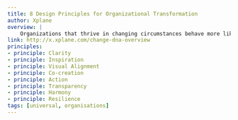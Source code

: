 ```yaml
---
title: 8 Design Principles for Organizational Transformation
author: Xplane
overview: |
    Organizations that thrive in changing circumstances behave more like organisms than machines. They adapt and evolve rather than reprogram and retool. They share a common DNA that helps them bend without breaking. XPLANE found eight specific traits that support a healthy, robust approach to change: clarity, inspiration, visual alignment, action, co-creation, transparency, harmony and resilience. 
link: http://x.xplane.com/change-dna-overview
principles:
- principle: Clarity
- principle: Inspiration
- principle: Visual Alignment
- principle: Co-creation
- principle: Action
- principle: Transparency
- principle: Harmony
- principle: Resilience
tags: [universal, organisations]
---
```

